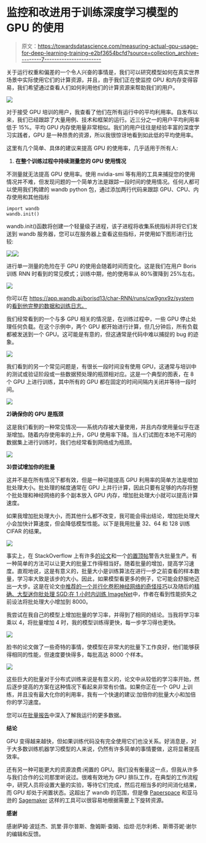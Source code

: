 # 监控和改进用于训练深度学习模型的 GPU 的使用

> 原文：<https://towardsdatascience.com/measuring-actual-gpu-usage-for-deep-learning-training-e2bf3654bcfd?source=collection_archive---------7----------------------->

关于运行权重和偏差的一个令人兴奋的事情是，我们可以研究模型如何在真实世界场景中实际使用它们的计算资源，并且，由于我们正在使监控 GPU 和内存变得容易，我们希望通过查看人们如何利用他们的计算资源来帮助我们的用户。

![](img/90f2851b6c7846c9fc44f02ece7d2b22.png)

对于接受 GPU 培训的用户，我查看了他们在所有运行中的平均利用率。自发布以来，我们已经跟踪了大量用例、技术和框架的运行。近三分之一的用户平均利用率低于 15%。平均 GPU 内存使用量非常相似。我们的用户往往是经验丰富的深度学习实践者，GPU 是一种昂贵的资源，所以我很惊讶地看到如此低的平均使用率。

这里有几个简单、具体的建议来提高 GPU 的使用率，几乎适用于所有人:

1.  **在整个训练过程中持续测量您的 GPU 使用情况**

不测量就无法提高 GPU 使用率。使用 nvidia-smi 等有用的工具来捕捉您的使用情况并不难，但发现问题的一个简单方法是跟踪一段时间的使用情况。任何人都可以使用我们构建的 wandb python 包，通过添加两行代码来跟踪 GPU、CPU、内存使用和其他指标

```
import wandb
wandb.init()
```

wandb.init()函数将创建一个轻量级子进程，该子进程将收集系统指标并将它们发送到 wandb 服务器，您可以在服务器上查看这些指标，并使用如下图形进行比较:

![](img/65d0eba8323e62edf5e4e195e3481bc1.png)![](img/5824947dc1ac7bc850a9300c584451bb.png)

进行单一测量的危险在于 GPU 的使用会随着时间而变化。这是我们在用户 Boris 训练 RNN 时看到的常见模式；训练中期，他的使用率从 80%骤降到 25%左右。

![](img/e5509ec59f0c682cd5dddf151d3c5b40.png)

你可以在 https://app.wandb.ai/borisd13/char-RNN/runs/cw9gnx9z/system 的[看到他完整的数据和训练日志。](https://app.wandb.ai/borisd13/char-RNN/runs/cw9gnx9z/system)

我们经常看到的一个与多 GPU 相关的情况是，在训练过程中，一些 GPU 停止处理任何负载。在这个示例中，两个 GPU 都开始进行计算，但几分钟后，所有负载都被发送到一个 GPU。这可能是有意的，但这通常是代码中难以捕捉的 bug 的迹象。

![](img/3cb19ed19684c6e4303039237bea1033.png)

我们看到的另一个常见问题是，有很长一段时间没有使用 GPU，这通常与培训中的测试或验证阶段或一些数据预处理的瓶颈相对应。这是一个典型的图表，在 8 个 GPU 上进行训练，其中所有的 GPU 都在固定的时间间隔内关闭并等待一段时间。

![](img/ad284b0a5861aa090b42707e323a7ad9.png)

**2)确保你的 GPU 是瓶颈**

这是我们看到的一种常见情况——系统内存被大量使用，并且内存使用量似乎在逐渐增加。随着内存使用率的上升，GPU 使用率下降。当人们试图在本地不可用的数据集上进行训练时，我们也经常看到网络成为瓶颈。

![](img/19718d6ebb914884b39074fb24ac3351.png)

**3)尝试增加你的批量**

这并不是在所有情况下都有效，但是一种可能提高 GPU 利用率的简单方法是增加批处理大小。批处理的梯度通常在 GPU 上并行计算，因此只要有足够的内存将整个批处理和神经网络的多个副本放入 GPU 内存，增加批处理大小就可以提高计算速度。

如果我增加批处理大小，而其他什么都不改变，我可能会得出结论，增加批处理大小会加快计算速度，但会降低模型性能。以下是我用批量 32、64 和 128 训练 CIFAR 的结果。

![](img/111acc7c3df899c0485d150a84a9c1bd.png)

事实上，在 StackOverflow 上有许多[的论文](https://arxiv.org/pdf/1609.04836.pdf)和一个[的置顶帖](https://stats.stackexchange.com/questions/164876/tradeoff-batch-size-vs-number-of-iterations-to-train-a-neural-networ)警告大批量生产。有一种简单的方法可以让更大的批量工作得相当好。随着批量的增加，提高学习速度。直观地说，这是有意义的，批量大小是训练算法在进行一步之前查看的样本数量，学习率大致是该步的大小。因此，如果模型看更多的例子，它可能会舒服地迈出一大步。这是在论文[中推荐的一个并行化卷积神经网络的奇怪技巧](https://arxiv.org/pdf/1404.5997.pdf)以及随后的[精确、大型迷你批处理 SGD:在 1 小时内训练 ImageNet](https://arxiv.org/pdf/1706.02677.pdf)中，作者在看到性能损失之前设法将批处理大小增加到 8000。

我尝试在我自己的模型上增加批量的学习率，并得到了相同的结论。当我将学习率乘以 4，将批量增加 4 时，我的模型训练得更快，每一步学习得也更快。

![](img/ffd6cb888056f96f55d810b52c0b46aa.png)

脸书的论文做了一些奇特的事情，使模型在非常大的批量下工作良好，他们能够获得相同的性能，但速度要快得多，每批高达 8000 个样本。

![](img/37a287c1f687b9a02b6fbc166537bf00.png)

这些巨大的批量对于分布式训练来说是有意义的，论文中从较低的学习率开始，然后逐步提高的方案在这种情况下看起来非常有价值。如果你正在一个 GPU 上训练，并且没有最大化你的利用率，我有一个快速的建议:加倍你的批量大小和加倍你的学习速度。

您可以在[批量报告](https://app.wandb.ai/l2k2/cifar/reports?view=l2k2%2FBatch%20Size%20Comparison)中深入了解我运行的更多数据。

**结论**

GPU 变得越来越快，但如果训练代码没有完全使用它们也没关系。好消息是，对于大多数训练机器学习模型的人来说，仍然有许多简单的事情要做，这将显著提高效率。

还有另一种可能更大的资源浪费:闲置的 GPU。我们没有衡量这一点，但我从许多与我们合作的公司那里听说过。很难有效地为 GPU 排队工作，在典型的工作流程中，研究人员将设置大量的实验，等待它们完成，然后花相当多的时间消化结果，而 GPU 却处于闲置状态。这超出了 wandb 的范围，但是像 [Paperspace](https://www.paperspace.com/) 和亚马逊的 [Sagemaker](https://aws.amazon.com/sagemaker/) 这样的工具可以很容易地根据需要上下旋转资源。

**感谢**

感谢萨姆·波廷杰、凯里·菲尔普斯、詹姆斯·查姆、焰炟·厄尔利希、斯蒂芬妮·谢尔的编辑和反馈。